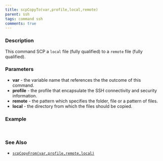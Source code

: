 ```yaml
---
title: scpCopyTo(var,profile,local,remote)
parent: ssh
tags: command ssh
comments: true
---
```



### Description
This command SCP a `local` file (fully qualified) to a `remote` file (fully qualified).


### Parameters
- **var** \- the variable name that references the the outcome of this command.
- **profile** \- the profile that encapsulate the SSH connectivity and security information.
- **remote** \- the pattern which specifies the folder, file or a pattern of files.
- **local** \- the directory from which the files should be copied.


### Example
<br/>


### See Also
- [`scpCopyFrom(var,profile,remote,local)`](scpCopyFrom(var,profile,remote,local))
